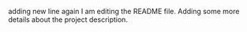adding new line again
I am editing the README file. Adding some more details about the project description.
